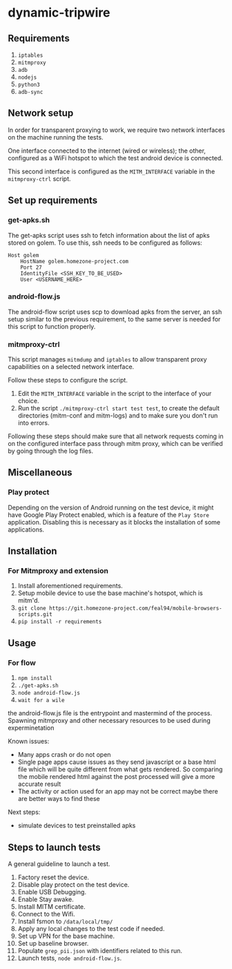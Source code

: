 # dynamic-tripwire

## Requirements

1. `iptables`
2. `mitmproxy`
3. `adb`
4. `nodejs`
5. `python3`
6. `adb-sync`

## Network setup

In order for transparent proxying to work, we require two network interfaces on the machine running the tests.

One interface connected to the internet (wired or wireless); the other, configured as a WiFi hotspot to which the test android device is connected.

This second interface is configured as the `MITM_INTERFACE` variable in the `mitmproxy-ctrl` script.

## Set up requirements
### get-apks.sh
The get-apks script uses ssh to fetch information about the list of apks stored on golem.
To use this, ssh needs to be configured as follows:
```
Host golem
    HostName golem.homezone-project.com
    Port 27
    IdentityFile <SSH_KEY_TO_BE_USED>
    User <USERNAME_HERE>
```
### android-flow.js
The android-flow script uses scp to download apks from the server, an ssh setup similar to the previous requirement, to the same server is needed for this script to function properly.

### mitmproxy-ctrl

This script manages `mitmdump` and `iptables` to allow transparent proxy capabilities on a selected network interface.

Follow these steps to configure the script.
1. Edit the `MITM_INTERFACE` variable in the script to the interface of your choice.
2. Run the script `./mitmproxy-ctrl start test test`, to create the default directories (mitm-conf and mitm-logs) and to make sure you don't run into errors.

Following these steps should make sure that all network requests coming in on the configured interface pass through mitm proxy, which can be verified by going through the log files.

## Miscellaneous
### Play protect

Depending on the version of Android running on the test device, it might have Google Play Protect enabled, which is a feature of the `Play Store` application.
Disabling this is necessary as it blocks the installation of some applications.

## Installation
### For Mitmproxy and extension
1. Install aforementioned requirements.
2. Setup mobile device to use the base machine's hotspot, which is mitm'd.
3. `git clone https://git.homezone-project.com/feal94/mobile-browsers-scripts.git`
4. `pip install -r requirements`

## Usage
### For flow
1. `npm install`
2. `./get-apks.sh`
3. `node android-flow.js`
4. `wait for a wile`

the android-flow.js file is the entrypoint and mastermind of the process. Spawning mitmproxy and other necessary resources to be used during experminetation

Known issues:
* Many apps crash or do not open
* Single page apps cause issues as they send javascript or a base html file which will be quite different from what gets rendered. So comparing the mobile rendered html against the post processed will give a  more accurate result
* The activity or action used for an app may not be correct maybe there are better ways to find these

Next steps:
  * simulate devices to test preinstalled apks

## Steps to launch tests

A general guideline to launch a test.

1. Factory reset the device.
2. Disable play protect on the test device.
3. Enable USB Debugging.
4. Enable Stay awake.
5. Install MITM certificate.
6. Connect to the Wifi.
7. Install fsmon to `/data/local/tmp/`
8. Apply any local changes to the test code if needed.
9. Set up VPN for the base machine.
10. Set up baseline browser.
11. Populate `grep_pii.json` with identifiers related to this run.
12. Launch tests, `node android-flow.js`.
